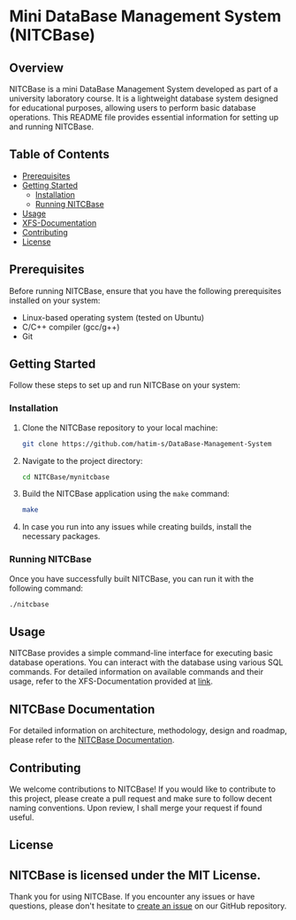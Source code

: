 # Mini DataBase Management System (NITCBase)

## Overview

NITCBase is a mini DataBase Management System developed as part of a university laboratory course. It is a lightweight database system designed for educational purposes, allowing users to perform basic database operations. This README file provides essential information for setting up and running NITCBase.

## Table of Contents

- [Prerequisites](#prerequisites)
- [Getting Started](#getting-started)
  - [Installation](#installation)
  - [Running NITCBase](#running-nitcbase)
- [Usage](#usage)
- [XFS-Documentation](#xfs-documentation)
- [Contributing](#contributing)
- [License](#license)

## Prerequisites

Before running NITCBase, ensure that you have the following prerequisites installed on your system:

- Linux-based operating system (tested on Ubuntu)
- C/C++ compiler (gcc/g++)
- Git

## Getting Started

Follow these steps to set up and run NITCBase on your system:

### Installation

1. Clone the NITCBase repository to your local machine:

   ```bash
   git clone https://github.com/hatim-s/DataBase-Management-System
   ```

2. Navigate to the project directory:

   ```bash
   cd NITCBase/mynitcbase
   ```

3. Build the NITCBase application using the `make` command:

   ```bash
   make
   ```

4. In case you run into any issues while creating builds, install the necessary packages.

### Running NITCBase

Once you have successfully built NITCBase, you can run it with the following command:

```bash
./nitcbase
```

## Usage

NITCBase provides a simple command-line interface for executing basic database operations. You can interact with the database using various SQL commands. For detailed information on available commands and their usage, refer to the XFS-Documentation provided at [link](https://nitcbase.github.io/docs/User%20Interface%20Commands/).

## NITCBase Documentation

For detailed information on architecture, methodology, design and roadmap, please refer to the [NITCBase Documentation](https://nitcbase.github.io/).

## Contributing

We welcome contributions to NITCBase! If you would like to contribute to this project, please create a pull request and make sure to follow decent naming conventions. Upon review, I shall merge your request if found useful.

## License

NITCBase is licensed under the MIT License. 
---

Thank you for using NITCBase. If you encounter any issues or have questions, please don't hesitate to [create an issue](https://github.com/your-username/NITCBase/issues) on our GitHub repository.